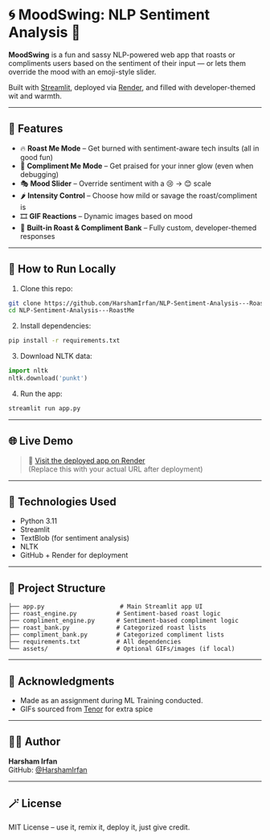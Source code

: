 # 🌀 MoodSwing: NLP Sentiment Analysis 🤖

**MoodSwing** is a fun and sassy NLP-powered web app that roasts or compliments users based on the sentiment of their input — or lets them override the mood with an emoji-style slider.

Built with [Streamlit](https://streamlit.io), deployed via [Render](https://render.com), and filled with developer-themed wit and warmth.

---

## 🌟 Features

- 🔥 **Roast Me Mode** – Get burned with sentiment-aware tech insults (all in good fun)
- 🌸 **Compliment Me Mode** – Get praised for your inner glow (even when debugging)
- 🎭 **Mood Slider** – Override sentiment with a 😢 → 😊 scale
- 🌶️ **Intensity Control** – Choose how mild or savage the roast/compliment is
- 🎞️ **GIF Reactions** – Dynamic images based on mood
- 📜 **Built-in Roast & Compliment Bank** – Fully custom, developer-themed responses

---

## 🚀 How to Run Locally

1. Clone this repo:

```bash
git clone https://github.com/HarshamIrfan/NLP-Sentiment-Analysis---RoastMe.git
cd NLP-Sentiment-Analysis---RoastMe
```

2. Install dependencies:

```bash
pip install -r requirements.txt
```

3. Download NLTK data:

```python
import nltk
nltk.download('punkt')
```

4. Run the app:

```bash
streamlit run app.py
```

---

## 🌐 Live Demo

> 🔗 [Visit the deployed app on Render](https://your-render-url-here.com)  
(Replace this with your actual URL after deployment)

---

## 🧠 Technologies Used

- Python 3.11
- Streamlit
- TextBlob (for sentiment analysis)
- NLTK
- GitHub + Render for deployment

---

## 📁 Project Structure

```
├── app.py                     # Main Streamlit app UI
├── roast_engine.py           # Sentiment-based roast logic
├── compliment_engine.py      # Sentiment-based compliment logic
├── roast_bank.py             # Categorized roast lists
├── compliment_bank.py        # Categorized compliment lists
├── requirements.txt          # All dependencies
└── assets/                   # Optional GIFs/images (if local)
```

---

## 🙌 Acknowledgments

- Made as an assignment during ML Training conducted.
- GIFs sourced from [Tenor](https://tenor.com/) for extra spice

---

## 👨‍💻 Author

**Harsham Irfan**  
GitHub: [@HarshamIrfan](https://github.com/HarshamIrfan)

---

## 🪄 License

MIT License – use it, remix it, deploy it, just give credit. 
